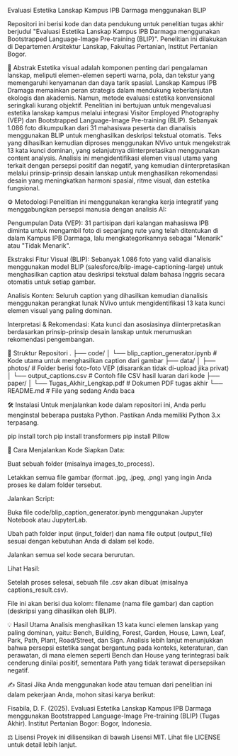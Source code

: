 Evaluasi Estetika Lanskap Kampus IPB Darmaga menggunakan BLIP

Repositori ini berisi kode dan data pendukung untuk penelitian tugas akhir berjudul "Evaluasi Estetika Lanskap Kampus IPB Darmaga menggunakan Bootstrapped Language-Image Pre-training (BLIP)". Penelitian ini dilakukan di Departemen Arsitektur Lanskap, Fakultas Pertanian, Institut Pertanian Bogor.

📄 Abstrak
Estetika visual adalah komponen penting dari pengalaman lanskap, meliputi elemen-elemen seperti warna, pola, dan tekstur yang memengaruhi kenyamanan dan daya tarik spasial. Lanskap Kampus IPB Dramaga memainkan peran strategis dalam mendukung keberlanjutan ekologis dan akademis. Namun, metode evaluasi estetika konvensional seringkali kurang objektif. Penelitian ini bertujuan untuk mengevaluasi estetika lanskap kampus melalui integrasi Visitor Employed Photography (VEP) dan Bootstrapped Language-Image Pre-training (BLIP). Sebanyak 1.086 foto dikumpulkan dari 31 mahasiswa peserta dan dianalisis menggunakan BLIP untuk menghasilkan deskripsi tekstual otomatis. Teks yang dihasilkan kemudian diproses menggunakan NVivo untuk mengekstrak 13 kata kunci dominan, yang selanjutnya diinterpretasikan menggunakan content analysis. Analisis ini mengidentifikasi elemen visual utama yang terkait dengan persepsi positif dan negatif, yang kemudian diinterpretasikan melalui prinsip-prinsip desain lanskap untuk menghasilkan rekomendasi desain yang meningkatkan harmoni spasial, ritme visual, dan estetika fungsional.

⚙️ Metodologi
Penelitian ini menggunakan kerangka kerja integratif yang menggabungkan persepsi manusia dengan analisis AI:

Pengumpulan Data (VEP): 31 partisipan dari kalangan mahasiswa IPB diminta untuk mengambil foto di sepanjang rute yang telah ditentukan di dalam Kampus IPB Darmaga, lalu mengkategorikannya sebagai "Menarik" atau "Tidak Menarik".

Ekstraksi Fitur Visual (BLIP): Sebanyak 1.086 foto yang valid dianalisis menggunakan model BLIP (salesforce/blip-image-captioning-large) untuk menghasilkan caption atau deskripsi tekstual dalam bahasa Inggris secara otomatis untuk setiap gambar.

Analisis Konten: Seluruh caption yang dihasilkan kemudian dianalisis menggunakan perangkat lunak NVivo untuk mengidentifikasi 13 kata kunci elemen visual yang paling dominan.

Interpretasi & Rekomendasi: Kata kunci dan asosiasinya diinterpretasikan berdasarkan prinsip-prinsip desain lanskap untuk merumuskan rekomendasi pengembangan.

📂 Struktur Repositori
.
├── code/
│   └── blip_caption_generator.ipynb   # Kode utama untuk menghasilkan caption dari gambar
├── data/
│   ├── photos/                        # Folder berisi foto-foto VEP (disarankan tidak di-upload jika privat)
│   └── output_captions.csv            # Contoh file CSV hasil luaran dari kode
├── paper/
│   └── Tugas_Akhir_Lengkap.pdf        # Dokumen PDF tugas akhir
└── README.md                          # File yang sedang Anda baca

🛠️ Instalasi
Untuk menjalankan kode dalam repositori ini, Anda perlu menginstal beberapa pustaka Python. Pastikan Anda memiliki Python 3.x terpasang.

pip install torch
pip install transformers
pip install Pillow

🚀 Cara Menjalankan Kode
Siapkan Data:

Buat sebuah folder (misalnya images_to_process).

Letakkan semua file gambar (format .jpg, .jpeg, .png) yang ingin Anda proses ke dalam folder tersebut.

Jalankan Script:

Buka file code/blip_caption_generator.ipynb menggunakan Jupyter Notebook atau JupyterLab.

Ubah path folder input (input_folder) dan nama file output (output_file) sesuai dengan kebutuhan Anda di dalam sel kode.

Jalankan semua sel kode secara berurutan.

Lihat Hasil:

Setelah proses selesai, sebuah file .csv akan dibuat (misalnya captions_result.csv).

File ini akan berisi dua kolom: filename (nama file gambar) dan caption (deskripsi yang dihasilkan oleh BLIP).

💡 Hasil Utama
Analisis menghasilkan 13 kata kunci elemen lanskap yang paling dominan, yaitu: Bench, Building, Forest, Garden, House, Lawn, Leaf, Park, Path, Plant, Road/Street, dan Sign. Analisis lebih lanjut menunjukkan bahwa persepsi estetika sangat bergantung pada konteks, keteraturan, dan perawatan, di mana elemen seperti Bench dan House yang terintegrasi baik cenderung dinilai positif, sementara Path yang tidak terawat dipersepsikan negatif.

✍️ Sitasi
Jika Anda menggunakan kode atau temuan dari penelitian ini dalam pekerjaan Anda, mohon sitasi karya berikut:

Fisabila, D. F. (2025). Evaluasi Estetika Lanskap Kampus IPB Darmaga menggunakan Bootstrapped Language-Image Pre-training (BLIP) (Tugas Akhir). Institut Pertanian Bogor: Bogor, Indonesia.

⚖️ Lisensi
Proyek ini dilisensikan di bawah Lisensi MIT. Lihat file LICENSE untuk detail lebih lanjut.
